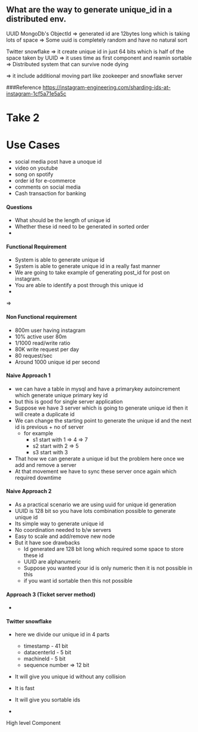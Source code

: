 ## What are the way to generate unique_id in a distributed env.

UUID 
MongoDb's ObjectId
=> generated id are 12bytes long which is taking lots of space 
=> Some uuid is completely random and have no natural sort


Twitter snowflake 
=> it create unique id in just 64 bits which is half of the space taken by UUID
=> it uses time as first component and reamin sortable 
=> Distributed system that can survive node dying 


=> it include additional moving part like zookeeper and snowflake server 



###Reference 
https://instagram-engineering.com/sharding-ids-at-instagram-1cf5a71e5a5c



Take 2 
===========


Use Cases 
============
- social media post have a unoque id 
- video on youtube 
- song on spotify 
- order id for e-commerce 
- comments on social media 
- Cash transaction for banking


#### Questions
- What should be the length of unique id
- Whether these id need to be generated in sorted order 
- 



#### Functional Requirement 
- System is able to generate unique id 
- System is able to generate unique id in a really fast manner 
- We are going to take example of generating post_id for post on instagram.
- You are able to identify a post through this unique id 
- 
=> 

#### Non Functional requirement 
- 800m user having instagram 
- 10% active user 80m 
- 1/1000 read/write ratio
- 80K write request per day 
- 80 request/sec
- Around 1000 unique id per second 




#### Naive Approach 1
- we can have a table in mysql and have a primarykey autoincrement which generate unique primary key id 
- but this is good for single server application 
- Suppose we have 3 server which is going to generate unique id then it will create a duplicate id 
- We can change the starting point to generate the unique id and the next id is previous + no of server
  - for example
    - s1 start with 1 => 4 => 7
    - s2 start with 2 => 5
    - s3 start with 3 
- That how we can generate a unique id but the problem here once we add and remove a server 
- At that movement we have to sync these server once again which required downtime 


#### Naive Approach 2
- As a practical scenario we are using uuid for unique id generation 
- UUID is 128 bit so you have lots combination possible to generate unique id 
- Its simple way to generate unique id 
- No coordination needed to b/w servers 
- Easy to scale and add/remove new node 
- But it have soe drawbacks 
  - Id generated are 128 bit long which required some space to store these id 
  - UUID are alphanumeric 
  - Suppose you wanted your id is only numeric then it is not possible in this 
  - if you want id sortable then this not possible

#### Approach 3 (Ticket server method)
-




#### Twitter snowflake

- here we divide our unique id in 4 parts 
  - timestamp - 41 bit 
  - datacenterId - 5 bit
  - machineId - 5 bit 
  - sequence number => 12 bit 

- It will give you unique id without any collision 
- It is fast 
- It will give you sortable ids 
- 

High level Component







